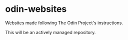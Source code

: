 # odin-websites
Websites made following The Odin Project's instructions.

This will be an actively managed repository.